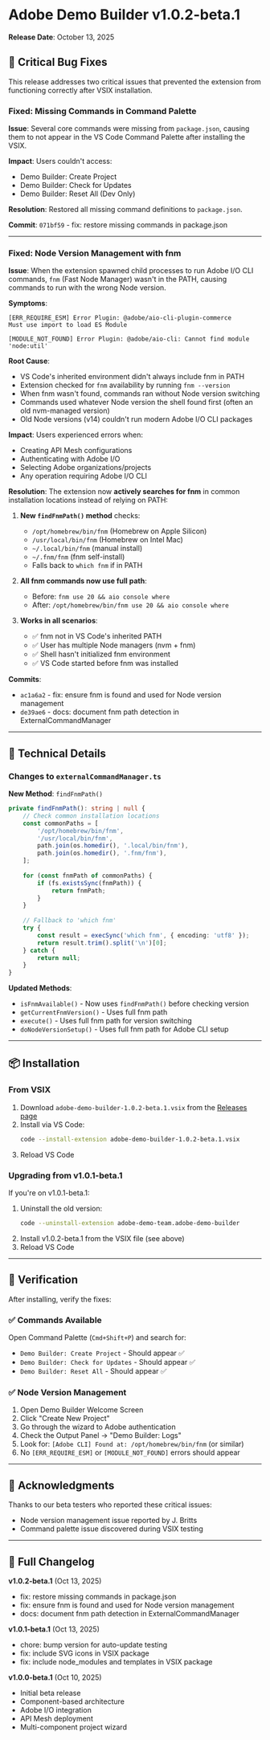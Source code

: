 # Adobe Demo Builder v1.0.2-beta.1

**Release Date**: October 13, 2025

## 🐛 Critical Bug Fixes

This release addresses two critical issues that prevented the extension from functioning correctly after VSIX installation.

### Fixed: Missing Commands in Command Palette

**Issue**: Several core commands were missing from `package.json`, causing them to not appear in the VS Code Command Palette after installing the VSIX.

**Impact**: Users couldn't access:
- Demo Builder: Create Project
- Demo Builder: Check for Updates  
- Demo Builder: Reset All (Dev Only)

**Resolution**: Restored all missing command definitions to `package.json`.

**Commit**: `071bf59` - fix: restore missing commands in package.json

---

### Fixed: Node Version Management with fnm

**Issue**: When the extension spawned child processes to run Adobe I/O CLI commands, `fnm` (Fast Node Manager) wasn't in the PATH, causing commands to run with the wrong Node version.

**Symptoms**:
```
[ERR_REQUIRE_ESM] Error Plugin: @adobe/aio-cli-plugin-commerce
Must use import to load ES Module
```
```
[MODULE_NOT_FOUND] Error Plugin: @adobe/aio-cli: Cannot find module 'node:util'
```

**Root Cause**: 
- VS Code's inherited environment didn't always include fnm in PATH
- Extension checked for `fnm` availability by running `fnm --version`
- When fnm wasn't found, commands ran without Node version switching
- Commands used whatever Node version the shell found first (often an old nvm-managed version)
- Old Node versions (v14) couldn't run modern Adobe I/O CLI packages

**Impact**: 
Users experienced errors when:
- Creating API Mesh configurations
- Authenticating with Adobe I/O
- Selecting Adobe organizations/projects
- Any operation requiring Adobe I/O CLI

**Resolution**: 
The extension now **actively searches for fnm** in common installation locations instead of relying on PATH:

1. **New `findFnmPath()` method** checks:
   - `/opt/homebrew/bin/fnm` (Homebrew on Apple Silicon)
   - `/usr/local/bin/fnm` (Homebrew on Intel Mac)
   - `~/.local/bin/fnm` (manual install)
   - `~/.fnm/fnm` (fnm self-install)
   - Falls back to `which fnm` if in PATH

2. **All fnm commands now use full path**:
   - Before: `fnm use 20 && aio console where`
   - After: `/opt/homebrew/bin/fnm use 20 && aio console where`

3. **Works in all scenarios**:
   - ✅ fnm not in VS Code's inherited PATH
   - ✅ User has multiple Node managers (nvm + fnm)
   - ✅ Shell hasn't initialized fnm environment
   - ✅ VS Code started before fnm was installed

**Commits**: 
- `ac1a6a2` - fix: ensure fnm is found and used for Node version management
- `de39ae6` - docs: document fnm path detection in ExternalCommandManager

---

## 🔧 Technical Details

### Changes to `externalCommandManager.ts`

**New Method**: `findFnmPath()`
```typescript
private findFnmPath(): string | null {
    // Check common installation locations
    const commonPaths = [
        '/opt/homebrew/bin/fnm',
        '/usr/local/bin/fnm',
        path.join(os.homedir(), '.local/bin/fnm'),
        path.join(os.homedir(), '.fnm/fnm'),
    ];
    
    for (const fnmPath of commonPaths) {
        if (fs.existsSync(fnmPath)) {
            return fnmPath;
        }
    }
    
    // Fallback to 'which fnm'
    try {
        const result = execSync('which fnm', { encoding: 'utf8' });
        return result.trim().split('\n')[0];
    } catch {
        return null;
    }
}
```

**Updated Methods**:
- `isFnmAvailable()` - Now uses `findFnmPath()` before checking version
- `getCurrentFnmVersion()` - Uses full fnm path
- `execute()` - Uses full fnm path for version switching
- `doNodeVersionSetup()` - Uses full fnm path for Adobe CLI setup

---

## 📦 Installation

### From VSIX

1. Download `adobe-demo-builder-1.0.2-beta.1.vsix` from the [Releases page](https://github.com/skukla/demo-builder-vscode/releases/tag/v1.0.2-beta.1)
2. Install via VS Code:
   ```bash
   code --install-extension adobe-demo-builder-1.0.2-beta.1.vsix
   ```
3. Reload VS Code

### Upgrading from v1.0.1-beta.1

If you're on v1.0.1-beta.1:

1. Uninstall the old version:
   ```bash
   code --uninstall-extension adobe-demo-team.adobe-demo-builder
   ```
2. Install v1.0.2-beta.1 from the VSIX file (see above)
3. Reload VS Code

---

## 🧪 Verification

After installing, verify the fixes:

### ✅ Commands Available

Open Command Palette (`Cmd+Shift+P`) and search for:
- `Demo Builder: Create Project` - Should appear ✅
- `Demo Builder: Check for Updates` - Should appear ✅
- `Demo Builder: Reset All` - Should appear ✅

### ✅ Node Version Management

1. Open Demo Builder Welcome Screen
2. Click "Create New Project"
3. Go through the wizard to Adobe authentication
4. Check the Output Panel → "Demo Builder: Logs"
5. Look for: `[Adobe CLI] Found at: /opt/homebrew/bin/fnm` (or similar)
6. No `[ERR_REQUIRE_ESM]` or `[MODULE_NOT_FOUND]` errors should appear

---

## 🙏 Acknowledgments

Thanks to our beta testers who reported these critical issues:
- Node version management issue reported by J. Britts
- Command palette issue discovered during VSIX testing

---

## 📝 Full Changelog

**v1.0.2-beta.1** (Oct 13, 2025)
- fix: restore missing commands in package.json
- fix: ensure fnm is found and used for Node version management
- docs: document fnm path detection in ExternalCommandManager

**v1.0.1-beta.1** (Oct 13, 2025)
- chore: bump version for auto-update testing
- fix: include SVG icons in VSIX package
- fix: include node_modules and templates in VSIX package

**v1.0.0-beta.1** (Oct 10, 2025)
- Initial beta release
- Component-based architecture
- Adobe I/O integration
- API Mesh deployment
- Multi-component project wizard

